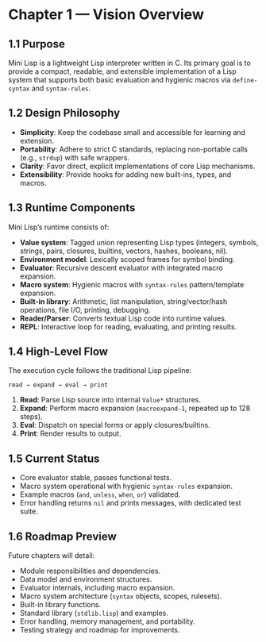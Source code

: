 # Chapter 1 — Vision Overview

## 1.1 Purpose

Mini Lisp is a lightweight Lisp interpreter written in C. Its primary goal is to provide a compact, readable, and extensible implementation of a Lisp system that supports both basic evaluation and hygienic macros via `define-syntax` and `syntax-rules`.

## 1.2 Design Philosophy

* **Simplicity**: Keep the codebase small and accessible for learning and extension.
* **Portability**: Adhere to strict C standards, replacing non-portable calls (e.g., `strdup`) with safe wrappers.
* **Clarity**: Favor direct, explicit implementations of core Lisp mechanisms.
* **Extensibility**: Provide hooks for adding new built-ins, types, and macros.

## 1.3 Runtime Components

Mini Lisp’s runtime consists of:

* **Value system**: Tagged union representing Lisp types (integers, symbols, strings, pairs, closures, builtins, vectors, hashes, booleans, nil).
* **Environment model**: Lexically scoped frames for symbol binding.
* **Evaluator**: Recursive descent evaluator with integrated macro expansion.
* **Macro system**: Hygienic macros with `syntax-rules` pattern/template expansion.
* **Built-in library**: Arithmetic, list manipulation, string/vector/hash operations, file I/O, printing, debugging.
* **Reader/Parser**: Converts textual Lisp code into runtime values.
* **REPL**: Interactive loop for reading, evaluating, and printing results.

## 1.4 High-Level Flow

The execution cycle follows the traditional Lisp pipeline:

```
read → expand → eval → print
```

1. **Read**: Parse Lisp source into internal `Value*` structures.
2. **Expand**: Perform macro expansion (`macroexpand-1`, repeated up to 128 steps).
3. **Eval**: Dispatch on special forms or apply closures/builtins.
4. **Print**: Render results to output.

## 1.5 Current Status

* Core evaluator stable, passes functional tests.
* Macro system operational with hygienic `syntax-rules` expansion.
* Example macros (`and`, `unless`, `when`, `or`) validated.
* Error handling returns `nil` and prints messages, with dedicated test suite.

## 1.6 Roadmap Preview

Future chapters will detail:

* Module responsibilities and dependencies.
* Data model and environment structures.
* Evaluator internals, including macro expansion.
* Macro system architecture (`syntax` objects, scopes, rulesets).
* Built-in library functions.
* Standard library (`stdlib.lisp`) and examples.
* Error handling, memory management, and portability.
* Testing strategy and roadmap for improvements.
